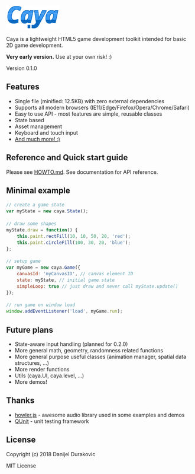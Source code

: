 ![Caya](/logo.png?raw=true)

Caya is a lightweight HTML5 game development toolkit intended for basic 2D game development.

**Very early version.** Use at your own risk! :)

Version 0.1.0

## Features

- Single file (minified: 12.5KB) with zero external dependencies
- Supports all modern browsers (IE11/Edge/Firefox/Opera/Chrome/Safari)
- Easy to use API - most features are simple, reusable classes
- State based
- Asset management
- Keyboard and touch input
- [And much more! :)](HOWTO.md)

## Reference and Quick start guide

Please see [HOWTO.md](HOWTO.md). See documentation for API reference.

## Minimal example

```javascript
// create a game state
var myState = new caya.State();

// draw some shapes
myState.draw = function() {
	this.paint.rectFill(10, 10, 50, 20, 'red');
	this.paint.circleFill(100, 30, 20, 'blue');
};

// setup game
var myGame = new caya.Game({
	canvasId: 'myCanvasID', // canvas element ID
	state: myState, // initial game state
	simpleLoop: true // just draw and never call myState.update()
});

// run game on window load
window.addEventListener('load', myGame.run);
```

## Future plans

- State-aware input handling (planned for 0.2.0)
- More general math, geometry, randomness related functions
- More general purpose useful classes (animation manager, spatial data structures, ...)
- More render functions
- Utils (caya.UI, caya.level, ...)
- More demos!

## Thanks

- [howler.js](https://howlerjs.com/) - awesome audio library used in some examples and demos
- [QUnit](https://qunitjs.com/) - unit testing framework

## License

Copyright (c) 2018 Danijel Durakovic

MIT License
